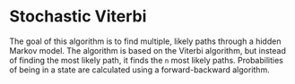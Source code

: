 # Stochastic Viterbi

The goal of this algorithm is to find multiple, likely paths through a hidden Markov model. The algorithm is based on the Viterbi algorithm, but instead of finding the most likely path, it finds the `n` most likely paths. Probabilities of being in a state are calculated using a forward-backward algorithm. 



